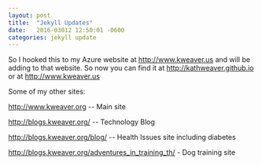 ```yaml
---
layout: post
title:  "Jekyll Updates"
date:   2016-03012 12:50:01 -0600
categories: jekyll update
---
```


So I hooked this to my Azure website at http://www.kweaver.us and will be adding to that website.  So now you can find it at http://kathweaver.github.io or at http://www.kweaver.us

Some of my other sites:

http://www.kweaver.org  -- Main site

http://blogs.kweaver.org/ -- Technology Blog

http://blogs.kweaver.org/blog/ -- Health Issues site including diabetes

http://blogs.kweaver.org/adventures_in_training_th/ - Dog training site
